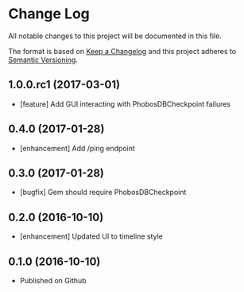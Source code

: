 # Change Log
All notable changes to this project will be documented in this file.

The format is based on [Keep a Changelog](http://keepachangelog.com/)
and this project adheres to [Semantic Versioning](http://semver.org/).

## 1.0.0.rc1 (2017-03-01)

- [feature] Add GUI interacting with PhobosDBCheckpoint failures

## 0.4.0 (2017-01-28)

- [enhancement] Add /ping endpoint

## 0.3.0 (2017-01-28)

- [bugfix] Gem should require PhobosDBCheckpoint

## 0.2.0 (2016-10-10)

- [enhancement] Updated UI to timeline style

## 0.1.0 (2016-10-10)

- Published on Github
